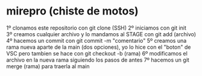 # mirepro (chiste de motos)
1º clonamos este repositorio con git clone (SSH)
2º iniciamos con git init  
3º creamos cualquier archivo y lo mandamos al STAGE con git add (archivo)
4º hacemos un commit con git commit -m "comentario"
5º creamos una rama nueva aparte de la main (dos opciones), yo lo hice con el "boton" de VSC pero tambien se hace con git checkout -b (rama) 
6º modificamos el archivo en la nueva rama siguiendo los pasos de antes 
7º hacemos un git merge (rama) para traerla al main 